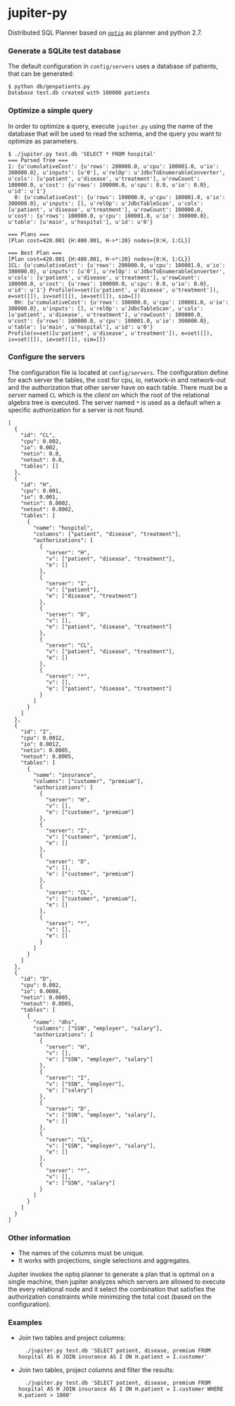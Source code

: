 jupiter-py
==========

Distributed SQL Planner based on [`optiq`](https://github.com/apache/incubator-optiq) as planner and python 2.7.

### Generate a SQLite test database

The default configuration in `config/servers` uses a database of patients, that can be generated:

    $ python db/genpatients.py
    Database test.db created with 100000 patients
    
### Optimize a simple query

In order to optimize a query, execute `jupiter.py` using the name of the database that will be used to read the schema, and the query you want to optimize as parameters.

    $ ./jupiter.py test.db 'SELECT * FROM hospital'
    === Parsed Tree ===
    1: {u'cumulativeCost': {u'rows': 200000.0, u'cpu': 100001.0, u'io': 300000.0}, u'inputs': [u'0'], u'relOp': u'JdbcToEnumerableConverter', u'cols': [u'patient', u'disease', u'treatment'], u'rowCount': 100000.0, u'cost': {u'rows': 100000.0, u'cpu': 0.0, u'io': 0.0}, u'id': u'1'} 
      0: {u'cumulativeCost': {u'rows': 100000.0, u'cpu': 100001.0, u'io': 300000.0}, u'inputs': [], u'relOp': u'JdbcTableScan', u'cols': [u'patient', u'disease', u'treatment'], u'rowCount': 100000.0, u'cost': {u'rows': 100000.0, u'cpu': 100001.0, u'io': 300000.0}, u'table': [u'main', u'hospital'], u'id': u'0'} 
    
    === Plans ===
    [Plan cost=420.001 {H:400.001, H->*:20} nodes={0:H, 1:CL}]
    
    === Best Plan ===
    [Plan cost=420.001 {H:400.001, H->*:20} nodes={0:H, 1:CL}]
    1CL: {u'cumulativeCost': {u'rows': 200000.0, u'cpu': 100001.0, u'io': 300000.0}, u'inputs': [u'0'], u'relOp': u'JdbcToEnumerableConverter', u'cols': [u'patient', u'disease', u'treatment'], u'rowCount': 100000.0, u'cost': {u'rows': 100000.0, u'cpu': 0.0, u'io': 0.0}, u'id': u'1'} Profile(v=set([u'patient', u'disease', u'treatment']), e=set([]), iv=set([]), ie=set([]), sim=[])
      0H: {u'cumulativeCost': {u'rows': 100000.0, u'cpu': 100001.0, u'io': 300000.0}, u'inputs': [], u'relOp': u'JdbcTableScan', u'cols': [u'patient', u'disease', u'treatment'], u'rowCount': 100000.0, u'cost': {u'rows': 100000.0, u'cpu': 100001.0, u'io': 300000.0}, u'table': [u'main', u'hospital'], u'id': u'0'} Profile(v=set([u'patient', u'disease', u'treatment']), e=set([]), iv=set([]), ie=set([]), sim=[])
      

### Configure the servers

The configuration file is located at `config/servers`. The configuration define for each server the tables, the cost for cpu, io, network-in and network-out and the authorization that other server have on each table.
There must be a *server* named `CL` which is the *client* on which the root of the relational algebra tree is executed.
The server named `*` is used as a default when a specific authorization for a server is not found.

    [
      {
        "id": "CL",
        "cpu": 0.002,
        "io": 0.002,
        "netin": 0.0,
        "netout": 0.0,
        "tables": []
      },
      {
        "id": "H",
        "cpu": 0.001,
        "io": 0.001,
        "netin": 0.0002,
        "netout": 0.0002,
        "tables": [
          {
            "name": "hospital",
            "columns": ["patient", "disease", "treatment"],
            "authorizations": [
              {
                "server": "H",
                "v": ["patient", "disease", "treatment"],
                "e": []
              },
              {
                "server": "I",
                "v": ["patient"],
                "e": ["disease", "treatment"]
              },
              {
                "server": "D",
                "v": [],
                "e": ["patient", "disease", "treatment"]
              },
              {
                "server": "CL",
                "v": ["patient", "disease", "treatment"],
                "e": []
              },
              {
                "server": "*",
                "v": [],
                "e": ["patient", "disease", "treatment"]
              }
            ]
          }
        ]
      },
      {
        "id": "I",
        "cpu": 0.0012,
        "io": 0.0012,
        "netin": 0.0005,
        "netout": 0.0005,
        "tables": [
          {
            "name": "insurance",
            "columns": ["customer", "premium"],
            "authorizations": [
              {
                "server": "H",
                "v": [],
                "e": ["customer", "premium"]
              },
              {
                "server": "I",
                "v": ["customer", "premium"],
                "e": []
              },
              {
                "server": "D",
                "v": [],
                "e": ["customer", "premium"]
              },
              {
                "server": "CL",
                "v": ["customer", "premium"],
                "e": []
              },
              {
                "server": "*",
                "v": [],
                "e": []
              }
            ]
          }
        ]
      },
      {
        "id": "D",
        "cpu": 0.002,
        "io": 0.0008,
        "netin": 0.0005,
        "netout": 0.0005,
        "tables": [
          {
            "name": "dhs",
            "columns": ["SSN", "employer", "salary"],
            "authorizations": [
              {
                "server": "H",
                "v": [],
                "e": ["SSN", "employer", "salary"]
              },
              {
                "server": "I",
                "v": ["SSN", "employer"],
                "e": ["salary"]
              },
              {
                "server": "D",
                "v": ["SSN", "employer", "salary"],
                "e": []
              },
              {
                "server": "CL",
                "v": ["SSN", "employer", "salary"],
                "e": []
              },
              {
                "server": "*",
                "v": [],
                "e": ["SSN", "salary"]
              }
            ]
          }
        ]
      }
    ]

### Other information

* The names of the columns must be unique.
* It works with projections, single selections and aggregates.

Jupiter invokes the optiq planner to generate a plan that is optimal on a single machine, then jupiter analyzes which servers are allowed to execute the every relational node and it select the combination that satisfies the authorization constraints while minimizing the total cost (based on the configuration).


### Examples

* Join two tables and project columns:

        ./jupiter.py test.db 'SELECT patient, disease, premium FROM hospital AS H JOIN insurance AS I ON H.patient = I.customer'

* Join two tables, project columns and filter the results:

        ./jupiter.py test.db 'SELECT patient, disease, premium FROM hospital AS H JOIN insurance AS I ON H.patient = I.customer WHERE H.patient > 1000'
